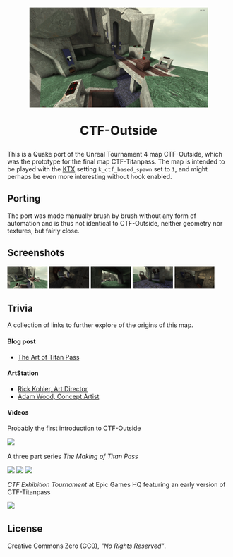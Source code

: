 <h1 align="center">
<img width="80%" src="images/1.webp" alt="CTF-Outside">

CTF-Outside
</h1>

This is a Quake port of the Unreal Tournament 4 map CTF-Outside, which was the prototype for the final map CTF-Titanpass. The map is intended to be played with the [KTX](https://github.com/QW-Group/ktx) setting `k_ctf_based_spawn` set to `1`, and might perhaps be even more interesting without hook enabled.


## Porting

The port was made manually brush by brush without any form of automation and is thus not identical to CTF-Outside, neither geometry nor textures, but fairly close.

## Screenshots

[<img src="images/1.webp" width="18%">](images/1.webp?raw=true)
[<img src="images/2.webp" width="18%">](images/2.webp?raw=true)
[<img src="images/3.webp" width="18%">](images/3.webp?raw=true)
[<img src="images/4.webp" width="18%">](images/4.webp?raw=true)
[<img src="images/5.webp" width="18%">](images/5.webp?raw=true)


## Trivia

A collection of links to further explore of the origins of this map.

#### Blog post

* [The Art of Titan Pass](https://www.epicgames.com/unrealtournament/en-US/blog/the-art-of-titan-pass)

#### ArtStation

* [Rick Kohler, Art Director](https://rek23.artstation.com/projects/A2OqV)
* [Adam Wood, Concept Artist](https://wood.artstation.com/projects/mA4X1)

#### Videos

Probably the first introduction to CTF-Outside

[<img src="http://img.youtube.com/vi/il6BkqeGp7w/hqdefault.jpg" width="30%">](https://youtu.be/il6BkqeGp7w?t=651)

A three part series _The Making of Titan Pass_

[<img src="http://img.youtube.com/vi/Vx9ZOd9rteY/hqdefault.jpg" width="30%">](http://www.youtube.com/watch?v=Vx9ZOd9rteY)
[<img src="http://img.youtube.com/vi/OM2zJpPiYiw/hqdefault.jpg" width="30%">](http://www.youtube.com/watch?v=OM2zJpPiYiw)
[<img src="http://img.youtube.com/vi/v1Z_F9Jv4Ms/hqdefault.jpg" width="30%">](http://www.youtube.com/watch?v=v1Z_F9Jv4Ms)
  
_CTF Exhibition Tournament_ at Epic Games HQ featuring an early version of CTF-Titanpass

[<img src="http://img.youtube.com/vi/xDB3LyTynns/hqdefault.jpg" width="30%">](http://www.youtube.com/watch?v=xDB3LyTynns)

## License

Creative Commons Zero (CC0), _"No Rights Reserved"_.
